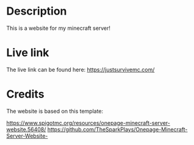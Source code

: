 # Description
This is a website for my minecraft server!

# Live link
The live link can be found here:
https://justsurvivemc.com/

# Credits

The website is based on this template:

https://www.spigotmc.org/resources/onepage-minecraft-server-website.56408/
https://github.com/TheSparkPlays/Onepage-Minecraft-Server-Website-
